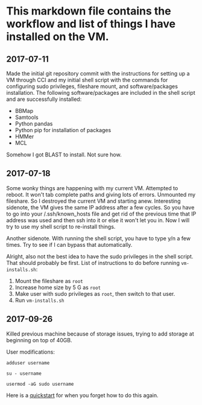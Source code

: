 # This markdown file contains the workflow and list of things I have installed on the VM. 

## 2017-07-11

Made the initial git repository commit with the instructions for setting up a VM through CCI and my initial shell script with the commands for configuring sudo privileges, fileshare mount, and software/packages installation. The following software/packages are included in the shell script and are successfully installed: 

- BBMap
- Samtools
- Python pandas
- Python pip for installation of packages 
- HMMer
- MCL

Somehow I got BLAST to install. Not sure how. 

## 2017-07-18

Some wonky things are happening with my current VM. Attempted to reboot. It won't tab complete paths and giving lots of errors. Unmounted my fileshare. So I destroyed the current VM and starting anew. Interesting sidenote, the VM gives the same IP address after a few cycles. So you have to go into your /.ssh/known_hosts file and get rid of the previous time that IP address was used and then ssh into it or else it won't let you in. Now I will try to use my shell script to re-install things. 

Another sidenote. With running the shell script, you have to type y/n a few times. Try to see if I can bypass that automatically. 

Alright, also not the best idea to have the sudo privileges in the shell script. That should probably be first. List of instructions to do before running `vm-installs.sh`: 

1. Mount the fileshare as `root`
2. Increase home size by 5 G as `root`
3. Make user with sudo privileges as `root`, then switch to that user.
4. Run `vm-installs.sh` 

## 2017-09-26

Killed previous machine because of storage issues, trying to add storage at beginning on top of 40GB. 

User modifications: 

`adduser username`

`su - username`

`usermod -aG sudo username`

Here is a [quickstart](https://www.digitalocean.com/community/tutorials/how-to-create-a-sudo-user-on-ubuntu-quickstart) for when you forget how to do this again. 


